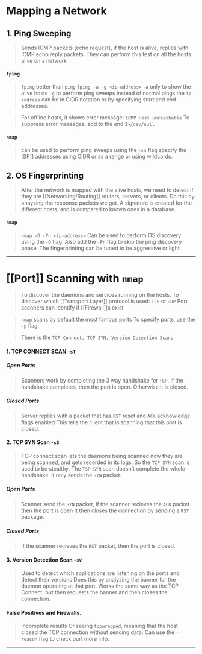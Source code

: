 
# Mapping a Network

## 1. Ping Sweeping

> Sends ICMP packets (echo request), if the host is alive, replies with ICMP echo reply packets.
> They can perform this test on all the hosts alive on a network

#### `fping`
>`fping` better than `ping`
> `fping -a -g <ip-address>` 
> `-a` only to show the alive hosts
> `-g` to perform ping sweeps instead of normal pings
> the `ip-address` can be in CIDR notation or by specifying start and end addresses.

> For offline hosts, it shows error message: `ICMP Host unreachable`
> To suppress error messages, add to the end `2>/dev/null`

#### `nmap`
> can be used to perform ping sweeps using the `-sn` flag
> specify the [[IP]] addresses using CIDR or as a range or using wildcards.

## 2. OS Fingerprinting

> After the network is mapped with the alive hosts, we need to detect if they are [[Networking/Routing]] routers, servers, or clients.
> Do this by anayzing the response packets we get.
> A signature is created for the different hosts, and is compared to known ones in a database.

#### `nmap`
> `nmap -O -Pn <ip-address>`
> Can be used to perform OS discovery using the `-O` flag.
> Also add the `-Pn` flag to skip the ping discovery phase.
> The fingerprinting can be tuned to be aggressive or light.

---

# [[Port]] Scanning with `nmap`

> To discover the daemons and services running on the hosts.
> To discover which [[Transport Layer]] protocol is used: `TCP` or `UDP`
> Port scanners can identify if [[Firewall]]s exist

> `nmap` scans by default the most famous ports
> To specify ports, use the `-p` flag.

> There is the `TCP Connect, TCP SYN, Version Detection Scans`

#### 1. TCP CONNECT SCAN `-sT`

##### Open Ports
> Scanners work by completing the 3 way handshake for `TCP`.
> If the handshake completes, then the port is open. Otherwise it is closed.

##### Closed Ports 
> Server replies with a packet that has `RST` reset and `ACK` acknowledge flags enabled
> This tells the client that is scanning that this port is closed.

#### 2. TCP SYN Scan `-sS`

> TCP connect scan lets the daemons being scanned now they are being scanned, and gets recorded in its logs.
> So the `TCP SYN` scan is used to be stealthy.
> The `TSP SYN` scan doesn't complete the whole handshake, it only sends the `SYN` packet.

##### Open Ports
> Scanner send the `SYN` packet, if the scanner recieves the `ACK` packet then the port is open
> It then closes the connection by sending a `RST` package.

##### Closed Ports
>If the scanner recieves the `RST` packet, then the port is closed.

#### 3. Version Detection Scan `-sV`

> Used to detect which applications are listening on the ports and detect their versions
> Does this by analyzing the banner for the daemon operating at that port.
> Works the same way as the TCP Connect, but then requests the banner and then closes the connection.

#### False Positives and Firewalls.
> Incomplete results
> Or seeing `tcpwrapped`, meaning that the host closed the TCP connection without sending data.
> Can use the `--reason` flag to check ourt more info.

---

